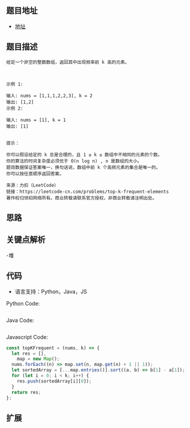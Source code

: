 ## 题目地址

- [地址](https://leetcode-cn.com/problems/top-k-frequent-elements/)

## 题目描述

```
给定一个非空的整数数组，返回其中出现频率前 k 高的元素。

 

示例 1:

输入: nums = [1,1,1,2,2,3], k = 2
输出: [1,2]
示例 2:

输入: nums = [1], k = 1
输出: [1]
 

提示：

你可以假设给定的 k 总是合理的，且 1 ≤ k ≤ 数组中不相同的元素的个数。
你的算法的时间复杂度必须优于 O(n log n) , n 是数组的大小。
题目数据保证答案唯一，换句话说，数组中前 k 个高频元素的集合是唯一的。
你可以按任意顺序返回答案。

来源：力扣（LeetCode）
链接：https://leetcode-cn.com/problems/top-k-frequent-elements
著作权归领扣网络所有。商业转载请联系官方授权，非商业转载请注明出处。
```

## 思路

## 关键点解析

-堆

## 代码

- 语言支持：Python，Java，JS

Python Code:

```python

```

Java Code:

```java

```

Javascript Code:

```js
const topKFrequent = (nums, k) => {
  let res = [],
    map = new Map();
  nums.forEach((n) => map.set(n, map.get(n) + 1 || 1));
  let sortedArray = [...map.entries()].sort((a, b) => b[1] - a[1]);
  for (let i = 0; i < k; i++) {
    res.push(sortedArray[i][0]);
  }
  return res;
};
```

## 扩展

